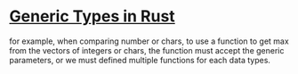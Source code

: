 # [Generic Types in Rust](https://www.youtube.com/watch?v=6rcTSxPJ6Bw)

for example, when comparing number or chars, to use a function to get max from the vectors of integers or chars, the function must accept the generic parameters, or we must defined multiple functions for each data types.
